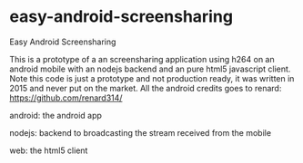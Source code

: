 # easy-android-screensharing
Easy Android Screensharing

This is a prototype of a an screensharing application using h264 on an android mobile with an nodejs backend and an pure html5 javascript client.
Note this code is just a prototype and not production ready, it was written in 2015 and never put on the market. All the android credits goes to renard: https://github.com/renard314/

android: the android app

nodejs: backend to broadcasting the stream received from the mobile

web: the html5 client 

